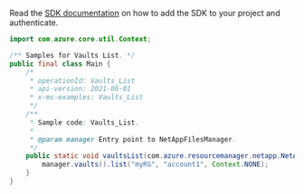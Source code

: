 Read the [SDK documentation](https://github.com/Azure/azure-sdk-for-java/blob/azure-resourcemanager-netapp_1.0.0-beta.5/sdk/netapp/azure-resourcemanager-netapp/README.md) on how to add the SDK to your project and authenticate.

```java
import com.azure.core.util.Context;

/** Samples for Vaults List. */
public final class Main {
    /*
     * operationId: Vaults_List
     * api-version: 2021-06-01
     * x-ms-examples: Vaults_List
     */
    /**
     * Sample code: Vaults_List.
     *
     * @param manager Entry point to NetAppFilesManager.
     */
    public static void vaultsList(com.azure.resourcemanager.netapp.NetAppFilesManager manager) {
        manager.vaults().list("myRG", "account1", Context.NONE);
    }
}
```

